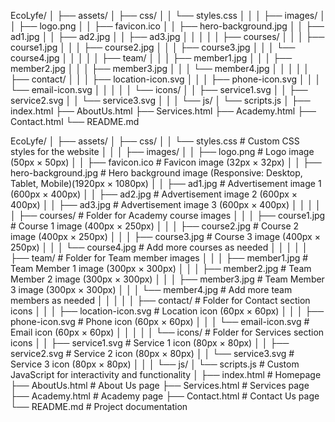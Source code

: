 EcoLyfe/
│
├── assets/
│   ├── css/
│   │   └── styles.css
│   │
│   ├── images/
│   │   ├── logo.png
│   │   ├── favicon.ico
│   │   ├── hero-background.jpg
│   │   ├── ad1.jpg
│   │   ├── ad2.jpg
│   │   ├── ad3.jpg
│   │   │
│   │   ├── courses/
│   │   │   ├── course1.jpg
│   │   │   ├── course2.jpg
│   │   │   ├── course3.jpg
│   │   │   └── course4.jpg
│   │   │
│   │   ├── team/
│   │   │   ├── member1.jpg
│   │   │   ├── member2.jpg
│   │   │   ├── member3.jpg
│   │   │   └── member4.jpg
│   │   │
│   │   ├── contact/
│   │   │   ├── location-icon.svg
│   │   │   ├── phone-icon.svg
│   │   │   └── email-icon.svg
│   │   │
│   │   └── icons/
│   │       ├── service1.svg
│   │       ├── service2.svg
│   │       └── service3.svg
│   │
│   └── js/
│       └── scripts.js
│
├── index.html
├── AboutUs.html
├── Services.html
├── Academy.html
├── Contact.html
└── README.md



EcoLyfe/
│
├── assets/
│   ├── css/
│   │   └── styles.css               # Custom CSS styles for the website
│   │
│   ├── images/
│   │   ├── logo.png                  # Logo image (50px × 50px)
│   │   ├── favicon.ico               # Favicon image (32px × 32px)
│   │   ├── hero-background.jpg       # Hero background image (Responsive: Desktop, Tablet, Mobile)(1920px × 1080px)
│   │   ├── ad1.jpg                   # Advertisement image 1 (600px × 400px)
│   │   ├── ad2.jpg                   # Advertisement image 2 (600px × 400px)
│   │   ├── ad3.jpg                   # Advertisement image 3 (600px × 400px)
│   │   │
│   │   ├── courses/                   # Folder for Academy course images
│   │   │   ├── course1.jpg           # Course 1 image (400px × 250px)
│   │   │   ├── course2.jpg           # Course 2 image (400px × 250px)
│   │   │   ├── course3.jpg           # Course 3 image (400px × 250px)
│   │   │   └── course4.jpg           # Add more courses as needed
│   │   │
│   │   ├── team/                      # Folder for Team member images
│   │   │   ├── member1.jpg           # Team Member 1 image (300px × 300px)
│   │   │   ├── member2.jpg           # Team Member 2 image (300px × 300px)
│   │   │   ├── member3.jpg           # Team Member 3 image (300px × 300px)
│   │   │   └── member4.jpg           # Add more team members as needed
│   │   │
│   │   ├── contact/                   # Folder for Contact section icons
│   │   │   ├── location-icon.svg     # Location icon (60px × 60px)
│   │   │   ├── phone-icon.svg        # Phone icon (60px × 60px)
│   │   │   └── email-icon.svg        # Email icon (60px × 60px)
│   │   │
│   │   └── icons/                     # Folder for Services section icons
│   │       ├── service1.svg           # Service 1 icon (80px × 80px)
│   │       ├── service2.svg           # Service 2 icon (80px × 80px)
│   │       └── service3.svg           # Service 3 icon (80px × 80px)
│   │
│   └── js/
│       └── scripts.js                 # Custom JavaScript for interactivity and functionality
│
├── index.html                          # Homepage
├── AboutUs.html                        # About Us page
├── Services.html                       # Services page
├── Academy.html                        # Academy page
├── Contact.html                        # Contact Us page
└── README.md                           # Project documentation